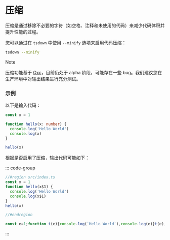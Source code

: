 # 压缩

压缩是通过移除不必要的字符（如空格、注释和未使用的代码）来减少代码体积并提升性能的过程。

您可以通过在 `tsdown` 中使用 `--minify` 选项来启用代码压缩：

```bash
tsdown --minify
```

> [!NOTE]
> 压缩功能基于 [Oxc](https://oxc.rs/docs/contribute/minifier)，目前仍处于 alpha 阶段，可能存在一些 bug。我们建议您在生产环境中对输出结果进行充分测试。

### 示例

以下是输入代码：

```ts [src/index.ts]
const x = 1

function hello(x: number) {
  console.log('Hello World')
  console.log(x)
}

hello(x)
```

根据是否启用了压缩，输出代码可能如下：

::: code-group

```js [dist/index.mjs (未使用 --minify)]
//#region src/index.ts
const x = 1
function hello(x$1) {
  console.log('Hello World')
  console.log(x$1)
}
hello(x)

//#endregion
```

<!-- prettier-ignore -->
```js [dist/index.mjs (使用 --minify)]
const e=1;function t(e){console.log(`Hello World`),console.log(e)}t(e);
```

:::
